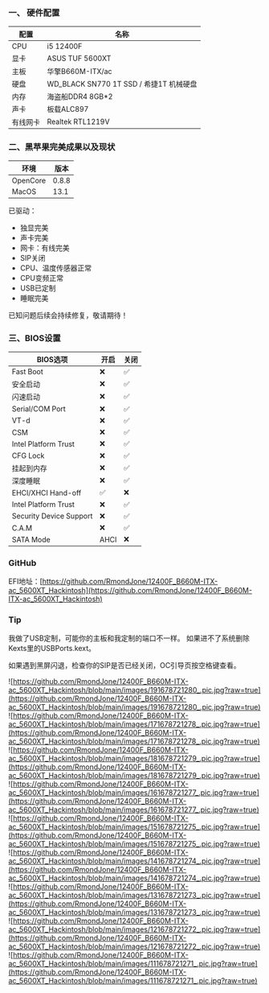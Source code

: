 ### 一、 硬件配置

配置|名称
--|--
CPU|i5 12400F
显卡|ASUS TUF 5600XT
主板|华擎B660M-ITX/ac
硬盘|WD_BLACK SN770 1T SSD / 希捷1T 机械硬盘
内存|海盗船DDR4 8GB*2
声卡|板载ALC897
有线网卡| Realtek RTL1219V

### 二、黑苹果完美成果以及现状

环境|版本
--|--
OpenCore|0.8.8
MacOS |13.1

已驱动：

* 独显完美
* 声卡完美
* 网卡：有线完美
* SIP关闭
* CPU、温度传感器正常
* CPU变频正常
* USB已定制
* 睡眠完美

已知问题后续会持续修复，敬请期待！

### 三、BIOS设置

BIOS选项|开启|关闭
--|--|--
Fast Boot|❌|✅
安全启动|❌|✅
闪速启动|❌|✅
Serial/COM Port|❌|✅
VT-d|❌|✅
CSM|❌|✅
Intel Platform Trust|❌|✅
CFG Lock|❌|✅
挂起到内存|❌|✅
深度睡眠|❌|✅
EHCI/XHCI Hand-off|✅|❌
Intel Platform Trust|❌|✅
Security Device Support|❌|✅
C.A.M|❌|✅
SATA Mode|AHCI|❌

### GitHub
EFI地址：[https://github.com/RmondJone/12400F_B660M-ITX-ac_5600XT_Hackintosh](https://github.com/RmondJone/12400F_B660M-ITX-ac_5600XT_Hackintosh)

### Tip
我做了USB定制，可能你的主板和我定制的端口不一样。 如果进不了系统删除Kexts里的USBPorts.kext。

如果遇到黑屏闪退，检查你的SIP是否已经关闭，OC引导页按空格键查看。

![https://github.com/RmondJone/12400F_B660M-ITX-ac_5600XT_Hackintosh/blob/main/images/191678721280_.pic.jpg?raw=true](https://github.com/RmondJone/12400F_B660M-ITX-ac_5600XT_Hackintosh/blob/main/images/191678721280_.pic.jpg?raw=true)
![https://github.com/RmondJone/12400F_B660M-ITX-ac_5600XT_Hackintosh/blob/main/images/171678721278_.pic.jpg?raw=true](https://github.com/RmondJone/12400F_B660M-ITX-ac_5600XT_Hackintosh/blob/main/images/171678721278_.pic.jpg?raw=true)
![https://github.com/RmondJone/12400F_B660M-ITX-ac_5600XT_Hackintosh/blob/main/images/181678721279_.pic.jpg?raw=true](https://github.com/RmondJone/12400F_B660M-ITX-ac_5600XT_Hackintosh/blob/main/images/181678721279_.pic.jpg?raw=true)
![https://github.com/RmondJone/12400F_B660M-ITX-ac_5600XT_Hackintosh/blob/main/images/161678721277_.pic.jpg?raw=true](https://github.com/RmondJone/12400F_B660M-ITX-ac_5600XT_Hackintosh/blob/main/images/161678721277_.pic.jpg?raw=true)
![https://github.com/RmondJone/12400F_B660M-ITX-ac_5600XT_Hackintosh/blob/main/images/151678721275_.pic.jpg?raw=true](https://github.com/RmondJone/12400F_B660M-ITX-ac_5600XT_Hackintosh/blob/main/images/151678721275_.pic.jpg?raw=true)
![https://github.com/RmondJone/12400F_B660M-ITX-ac_5600XT_Hackintosh/blob/main/images/141678721274_.pic.jpg?raw=true](https://github.com/RmondJone/12400F_B660M-ITX-ac_5600XT_Hackintosh/blob/main/images/141678721274_.pic.jpg?raw=true)
![https://github.com/RmondJone/12400F_B660M-ITX-ac_5600XT_Hackintosh/blob/main/images/131678721273_.pic.jpg?raw=true](https://github.com/RmondJone/12400F_B660M-ITX-ac_5600XT_Hackintosh/blob/main/images/131678721273_.pic.jpg?raw=true)
![https://github.com/RmondJone/12400F_B660M-ITX-ac_5600XT_Hackintosh/blob/main/images/121678721272_.pic.jpg?raw=true](https://github.com/RmondJone/12400F_B660M-ITX-ac_5600XT_Hackintosh/blob/main/images/121678721272_.pic.jpg?raw=true)
![https://github.com/RmondJone/12400F_B660M-ITX-ac_5600XT_Hackintosh/blob/main/images/111678721271_.pic.jpg?raw=true](https://github.com/RmondJone/12400F_B660M-ITX-ac_5600XT_Hackintosh/blob/main/images/111678721271_.pic.jpg?raw=true)
